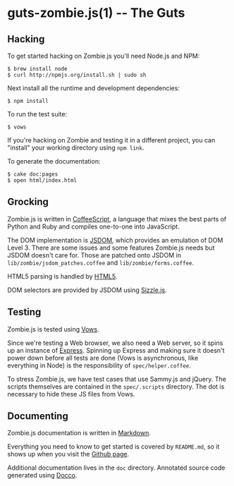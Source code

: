 guts-zombie.js(1) -- The Guts
=============================


## Hacking

To get started hacking on Zombie.js you'll need Node.js and NPM:

    $ brew install node
    $ curl http://npmjs.org/install.sh | sudo sh

Next install all the runtime and development dependencies:

    $ npm install

To run the test suite:

    $ vows

If you're hacking on Zombie and testing it in a different project, you
can "install" your working directory using `npm link`.

To generate the documentation:

    $ cake doc:pages
    $ open html/index.html


## Grocking

Zombie.js is written in
[CoffeeScript](http://jashkenas.github.com/coffee-script/), a language
that mixes the best parts of Python and Ruby and compiles one-to-one
into JavaScript.

The DOM implementation is [JSDOM](http://jsdom.org/), which provides an
emulation of DOM Level 3. There are some issues and some features
Zombie.js needs but JSDOM doesn't care for.  Those are patched onto
JSDOM in `lib/zombie/jsdom_patches.coffee` and
`lib/zombie/forms.coffee`.

HTML5 parsing is handled by [HTML5](https://github.com/aredridel/html5).

DOM selectors are provided by JSDOM using [Sizzle.js](http://sizzlejs.com/).


## Testing

Zombie.js is tested using [Vows](http://vowsjs.org/).

Since we're testing a Web browser, we also need a Web server, so it
spins up an instance of [Express](http://expressjs.com/).  Spinning up
Express and making sure it doesn't power down before all tests are done
(Vows is asynchronous, like everything in Node) is the responsibility of
`spec/helper.coffee`.

To stress Zombie.js, we have test cases that use Sammy.js and jQuery.
The scripts themselves are contained in the `spec/.scripts` directory.
The dot is necessary to hide these JS files from Vows.


## Documenting

Zombie.js documentation is written in
[Markdown](http://daringfireball.net/projects/markdown/syntax#code).

Everything you need to know to get started is covered by `README.md`, so
it shows up when you visit the [Github
page](http://github.com/assaf/zombie).

Additional documentation lives in the `doc` directory.  Annotated source
code generated using [Docco](http://jashkenas.github.com/docco/).

